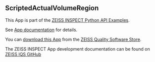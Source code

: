 ## ScriptedActualVolumeRegion

This App is part of the [ZEISS INSPECT Python API Examples](https://zeiss.github.io/zeiss-inspect-app-api/2025/python_examples/examples_overview.html).

See [App documentation](Documentation.md) for details.

You can [download this App](https://software-store.zeiss.com/products/apps/scripted-actual-volume-region) from the [ZEISS Quality Software Store](https://software-store.zeiss.com).

The ZEISS INSPECT App development documentation can be found on [ZEISS IQS GitHub](https://zeiss.github.io/zeiss-inspect-app-api/)

